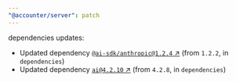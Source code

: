 ```yaml
---
"@accounter/server": patch
---
```

dependencies updates:
  - Updated dependency [`@ai-sdk/anthropic@1.2.4` ↗︎](https://www.npmjs.com/package/@ai-sdk/anthropic/v/1.2.4) (from `1.2.2`, in `dependencies`)
  - Updated dependency [`ai@4.2.10` ↗︎](https://www.npmjs.com/package/ai/v/4.2.10) (from `4.2.8`, in `dependencies`)
